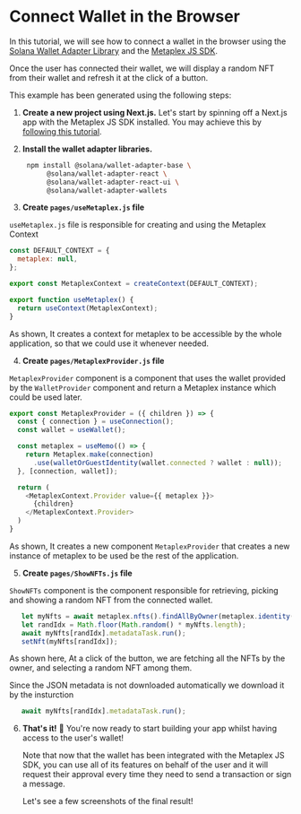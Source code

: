 # Connect Wallet in the Browser

In this tutorial, we will see how to connect a wallet in the browser using the [Solana Wallet Adapter Library](https://github.com/solana-labs/wallet-adapter) and the [Metaplex JS SDK](https://github.com/metaplex-foundation/js).

Once the user has connected their wallet, we will display a random NFT from their wallet and refresh it at the click of a button.

This example has been generated using the following steps:

1. **Create a new project using Next.js.**
   Let's start by spinning off a Next.js app with the Metaplex JS SDK installed. You may achieve this by [following this tutorial](https://github.com/metaplex-foundation/js-examples/tree/main/getting-started-nextjs).

2. **Install the wallet adapter libraries.**
   ```sh
    npm install @solana/wallet-adapter-base \
         @solana/wallet-adapter-react \
         @solana/wallet-adapter-react-ui \
         @solana/wallet-adapter-wallets
   ```

3. **Create `pages/useMetaplex.js` file**

`useMetaplex.js` file is responsible for creating and using the Metaplex Context

```js
const DEFAULT_CONTEXT = {
  metaplex: null,
};

export const MetaplexContext = createContext(DEFAULT_CONTEXT);

export function useMetaplex() {
  return useContext(MetaplexContext);
}
```

As shown, It creates a context for metaplex to be accessible by the whole application, so that we could use it whenever needed.


4. **Create `pages/MetaplexProvider.js` file**

`MetaplexProvider` component is a component that uses the wallet provided by the `WalletProvider` component and return a Metaplex instance which could be used later.

```js
export const MetaplexProvider = ({ children }) => {
  const { connection } = useConnection();
  const wallet = useWallet();

  const metaplex = useMemo(() => {
    return Metaplex.make(connection)
      .use(walletOrGuestIdentity(wallet.connected ? wallet : null));
  }, [connection, wallet]);

  return (
    <MetaplexContext.Provider value={{ metaplex }}>
      {children}
    </MetaplexContext.Provider>
  )
}
```

As shown, It creates a new component `MetaplexProvider` that creates a new instance of metaplex to be used be the rest of the application.

5. **Create `pages/ShowNFTs.js` file**

`ShowNFTs` component is the component responsible for retrieving, picking and showing a random NFT from the connected wallet.

```js
   let myNfts = await metaplex.nfts().findAllByOwner(metaplex.identity().publicKey);
   let randIdx = Math.floor(Math.random() * myNfts.length);
   await myNfts[randIdx].metadataTask.run();
   setNft(myNfts[randIdx]);
```

As shown here, At a click of the button, we are fetching all the NFTs by the owner, and selecting a random NFT among them.

Since the JSON metadata is not downloaded automatically we download it by the insturction
```js
   await myNfts[randIdx].metadataTask.run();
```


6. **That's it!** 🎉
   You're now ready to start building your app whilst having access to the user's wallet!

   Note that now that the wallet has been integrated with the Metaplex JS SDK, you can use all of its features on behalf of the user and it will request their approval every time they need to send a transaction or sign a message.

   Let's see a few screenshots of the final result!
